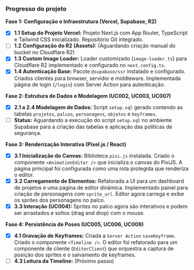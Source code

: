 ### Progresso do projeto

**Fase 1: Configuração e Infraestrutura (Vercel, Supabase, R2)**
- [x] **1.1 Setup do Projeto Vercel:** Projeto Next.js com App Router, TypeScript e Tailwind CSS inicializado. Repositório Git integrado.
- [ ] **1.2 Configuração do R2 (Assets):** (Aguardando criação manual do bucket no Cloudflare R2)
- [x] **1.3 Custom Image Loader:** Loader customizado (`image-loader.ts`) para Cloudflare R2 implementado e configurado no `next.config.ts`.
- [x] **1.4 Autenticação Base:** Pacote `@supabase/ssr` instalado e configurado. Criados clientes para browser, servidor e middleware. Implementada página de login (`/login`) com Server Action para autenticação.

**Fase 2: Estrutura de Dados e Modelagem (UC002, UC003, UC007)**
- [x] **2.1 a 2.4 Modelagem de Dados:** Script `setup.sql` gerado contendo as tabelas `projetos`, `palcos`, `personagens`, `objetos` e `keyframes`.
- [ ] **Status:** Aguardando a execução do script `setup.sql` no ambiente Supabase para a criação das tabelas e aplicação das políticas de segurança.

**Fase 3: Renderização Interativa (Pixel.js / React)**
- [x] **3.1 Inicialização do Canvas:** Biblioteca `pixi.js` instalada. Criado o componente `<AnimationEditor />` que inicializa o canvas do PixiJS. A página principal foi configurada como uma rota protegida que renderiza o editor.
- [x] **3.2 Carregamento de Elementos:** Refatorada a UI para um dashboard de projetos e uma página de editor dinâmica. Implementado painel para criação de personagens com `sprite_url`. Editor agora carrega e exibe os sprites dos personagens no palco.
- [x] **3.3 Interação (UC004):** Sprites no palco agora são interativos e podem ser arrastados e soltos (drag and drop) com o mouse.

**Fase 4: Persistência de Poses (UC005, UC006, UC009)**
- [x] **4.1 Gravação de Keyframes:** Criada a `Server Action` `saveKeyframe`. Criado o componente `<Timeline />`. O editor foi refatorado para um componente de cliente (`EditorClient`) que orquestra a captura de posição dos sprites e o salvamento de keyframes.
- [ ] **4.3 Leitura da Timeline:** (Próximo passo)
